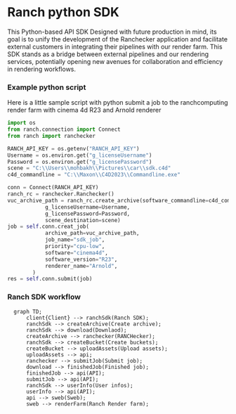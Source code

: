 # Ranch python SDK
This Python-based API SDK Designed with future production in mind, its goal is to unify the development of the Ranchecker application and facilitate external customers in integrating their pipelines with our render farm. This SDK stands as a bridge between external pipelines and our rendering services, potentially opening new avenues for collaboration and efficiency in rendering workflows.

### Example python script

Here is a little sample script with python submit a job to the ranchcomputing render farm with cinema 4d R23 and Arnold renderer 

```python
import os
from ranch.connection import Connect
from ranch import ranchecker

RANCH_API_KEY = os.getenv("RANCH_API_KEY")
Username = os.environ.get("g_licenseUsername")
Password = os.environ.get("g_licensePassword")
scene = "C:\\Users\\mohbakh\\Pictures\\car\\sdk.c4d"
c4d_commandline = "C:\\Maxon\\C4D2023\\Commandline.exe"

conn = Connect(RANCH_API_KEY)
ranch_rc = ranchecker.Ranchecker()
vuc_archive_path = ranch_rc.create_archive(software_commandline=c4d_commandline, 
            g_licenseUsername=Username, 
            g_licensePassword=Password, 
            scene_destination=scene)
job = self.conn.creat_job(
            archive_path=vuc_archive_path,
            job_name="sdk_job",
            priority="cpu-low",
            software="cinema4d",
            software_version="R23",
            renderer_name="Arnold",
        )
res = self.conn.submit(job)

```

### Ranch SDK workflow

```mermaid
  graph TD;
      client{Client} --> ranchSdk(Ranch SDK);
      ranchSdk --> createArchive(Create archive);
      ranchSdk --> download(Downlaod);
      createArchive --> ranchecker(RANCHecker);
      ranchSdk --> createBucket(Create buckets);
      createBucket --> uploadAssets(Upload assets);
      uploadAssets --> api;
      ranchecker --> submitJob(Submit job);
      download --> finishedJob(Finished job);
      finishedJob --> api(API);
      submitJob --> api(API);
      ranchSdk --> userInfo(User infos);
      userInfo --> api(API);
      api --> sweb(Sweb);
      sweb --> renderFarm(Ranch Render farm);
```
